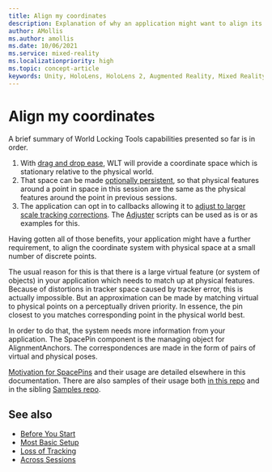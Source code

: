```yaml
---
title: Align my coordinates
description: Explanation of why an application might want to align its coordinate space to the physical world, and how WLT accomplishes that.
author: AMollis
ms.author: amollis
ms.date: 10/06/2021
ms.service: mixed-reality
ms.localizationpriority: high
ms.topic: concept-article
keywords: Unity, HoloLens, HoloLens 2, Augmented Reality, Mixed Reality, ARCore, ARKit, development, MRTK
---
```


# Align my coordinates

A brief summary of World Locking Tools capabilities presented so far is in order.

1. With [drag and drop ease](JustWorldLock.md), WLT will provide a coordinate space which is stationary relative to the physical world.
2. That space can be made [optionally persistent](PersistenceTricks.md), so that physical features around a point in space in this session are the same as the physical features around the point in previous sessions.
3. The application can opt in to callbacks allowing it to [adjust to larger scale tracking corrections](LossOfTracking.md). The [Adjuster](xref:Microsoft.MixedReality.WorldLocking.Tools.AdjusterFixed) scripts can be used as is or as examples for this.

Having gotten all of those benefits, your application might have a further requirement, to align the coordinate system with physical space at a small number of discrete points.

The usual reason for this is that there is a large virtual feature (or system of objects) in your application which needs to match up at physical features. Because of distortions in tracker space caused by tracker error, this is actually impossible. But an approximation can be made by matching virtual to physical points on a perceptually driven priority. In essence, the pin closest to you matches corresponding point in the physical world best.

In order to do that, the system needs more information from your application. The SpacePin component is the managing object for AlignmentAnchors. The correspondences are made in the form of pairs of virtual and physical poses.

[Motivation for SpacePins](../../Concepts/Advanced/SpacePins.md) and their usage are detailed elsewhere in this documentation. There are also samples of their usage both [in this repo](../Samples/SpacePin.md) and in the sibling [Samples repo](https://microsoft.github.io/MixedReality-WorldLockingTools-Samples/README.html).

## See also

* [Before You Start](BeforeGettingStarted.md)
* [Most Basic Setup](JustWorldLock.md)
* [Loss of Tracking](LossOfTracking.md)
* [Across Sessions](PersistenceTricks.md)
